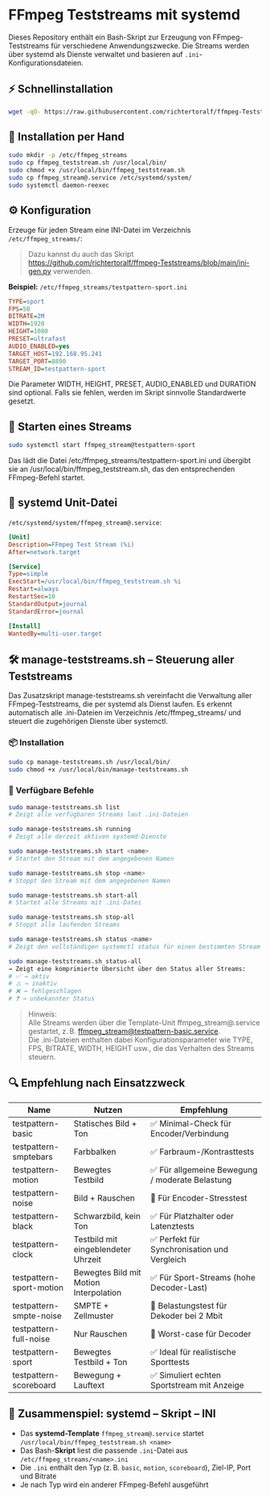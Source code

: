 # FFmpeg Teststreams mit systemd

Dieses Repository enthält ein Bash-Skript zur Erzeugung von FFmpeg-Teststreams für verschiedene Anwendungszwecke. Die Streams werden über systemd als Dienste verwaltet und basieren auf `.ini`-Konfigurationsdateien.

## ⚡ Schnellinstallation

```bash
wget -qO- https://raw.githubusercontent.com/richtertoralf/ffmpeg-Teststreams/main/install.sh | bash
```

## 🔧 Installation per Hand

```bash
sudo mkdir -p /etc/ffmpeg_streams
sudo cp ffmpeg_teststream.sh /usr/local/bin/
sudo chmod +x /usr/local/bin/ffmpeg_teststream.sh
sudo cp ffmpeg_stream@.service /etc/systemd/system/
sudo systemctl daemon-reexec
```

## ⚙️ Konfiguration

Erzeuge für jeden Stream eine INI-Datei im Verzeichnis `/etc/ffmpeg_streams/`:  
>Dazu kannst du auch das Skript https://github.com/richtertoralf/ffmpeg-Teststreams/blob/main/ini-gen.py verwenden.

**Beispiel:** `/etc/ffmpeg_streams/testpattern-sport.ini`

```ini
TYPE=sport
FPS=50
BITRATE=2M
WIDTH=1920
HEIGHT=1080
PRESET=ultrafast
AUDIO_ENABLED=yes
TARGET_HOST=192.168.95.241
TARGET_PORT=8890
STREAM_ID=testpattern-sport
```
Die Parameter WIDTH, HEIGHT, PRESET, AUDIO_ENABLED und DURATION sind optional. Falls sie fehlen, werden im Skript sinnvolle Standardwerte gesetzt.

## 🚀 Starten eines Streams

```bash
sudo systemctl start ffmpeg_stream@testpattern-sport
```

Das lädt die Datei /etc/ffmpeg_streams/testpattern-sport.ini und übergibt sie an /usr/local/bin/ffmpeg_teststream.sh, das den entsprechenden FFmpeg-Befehl startet.

## 📜 systemd Unit-Datei

`/etc/systemd/system/ffmpeg_stream@.service`:

```ini
[Unit]
Description=FFmpeg Test Stream (%i)
After=network.target

[Service]
Type=simple
ExecStart=/usr/local/bin/ffmpeg_teststream.sh %i
Restart=always
RestartSec=10
StandardOutput=journal
StandardError=journal

[Install]
WantedBy=multi-user.target
```

## 🛠 manage-teststreams.sh – Steuerung aller Teststreams
Das Zusatzskript manage-teststreams.sh vereinfacht die Verwaltung aller FFmpeg-Teststreams, die per systemd als Dienst laufen. Es erkennt automatisch alle .ini-Dateien im Verzeichnis /etc/ffmpeg_streams/ und steuert die zugehörigen Dienste über systemctl.

### 📦 Installation
```bash
sudo cp manage-teststreams.sh /usr/local/bin/
sudo chmod +x /usr/local/bin/manage-teststreams.sh

```
### 🧭 Verfügbare Befehle
```bash
sudo manage-teststreams.sh list
# Zeigt alle verfügbaren Streams laut .ini-Dateien

sudo manage-teststreams.sh running
# Zeigt alle derzeit aktiven systemd-Dienste

sudo manage-teststreams.sh start <name>
# Startet den Stream mit dem angegebenen Namen

sudo manage-teststreams.sh stop <name>
# Stoppt den Stream mit dem angegebenen Namen

sudo manage-teststreams.sh start-all
# Startet alle Streams mit .ini-Datei

sudo manage-teststreams.sh stop-all
# Stoppt alle laufenden Streams

sudo manage-teststreams.sh status <name>
# Zeigt den vollständigen systemctl status für einen bestimmten Stream

sudo manage-teststreams.sh status-all
→ Zeigt eine komprimierte Übersicht über den Status aller Streams:
# ✅ → aktiv
# ⚠️ → inaktiv
# ❌ → fehlgeschlagen
# ❓ → unbekannter Status

```

>Hinweis:  
>Alle Streams werden über die Template-Unit ffmpeg_stream@.service gestartet, z. B. ffmpeg_stream@testpattern-basic.service.  
>Die .ini-Dateien enthalten dabei Konfigurationsparameter wie TYPE, FPS, BITRATE, WIDTH, HEIGHT usw., die das Verhalten des Streams steuern.  

## 🔍 Empfehlung nach Einsatzzweck

| Name                     | Nutzen                                              | Empfehlung                                         |
|--------------------------|-----------------------------------------------------|----------------------------------------------------|
| testpattern-basic        | Statisches Bild + Ton                               | ✅ Minimal-Check für Encoder/Verbindung             |
| testpattern-smptebars    | Farbbalken                                          | ✅ Farbraum-/Kontrasttests                          |
| testpattern-motion       | Bewegtes Testbild                                   | ✅ Für allgemeine Bewegung / moderate Belastung     |
| testpattern-noise        | Bild + Rauschen                                     | 🔧 Für Encoder-Stresstest                          |
| testpattern-black        | Schwarzbild, kein Ton                               | ✅ Für Platzhalter oder Latenztests                 |
| testpattern-clock        | Testbild mit eingeblendeter Uhrzeit                 | ✅ Perfekt für Synchronisation und Vergleich        |
| testpattern-sport-motion | Bewegtes Bild mit Motion Interpolation             | ✅ Für Sport-Streams (hohe Decoder-Last)            |
| testpattern-smpte-noise  | SMPTE + Zellmuster                                  | 🔧 Belastungstest für Dekoder bei 2 Mbit            |
| testpattern-full-noise   | Nur Rauschen                                        | 🔧 Worst-case für Decoder                          |
| testpattern-sport        | Bewegtes Testbild + Ton                             | ✅ Ideal für realistische Sporttests                |
| testpattern-scoreboard   | Bewegung + Lauftext                                 | ✅ Simuliert echten Sportstream mit Anzeige         |

## 🔗 Zusammenspiel: systemd – Skript – INI

- Das **systemd-Template** `ffmpeg_stream@.service` startet `/usr/local/bin/ffmpeg_teststream.sh <name>`
- Das Bash-**Skript** liest die passende `.ini`-Datei aus `/etc/ffmpeg_streams/<name>.ini`
- Die `.ini` enthält den Typ (z. B. `basic`, `motion`, `scoreboard`), Ziel-IP, Port und Bitrate
- Je nach Typ wird ein anderer FFmpeg-Befehl ausgeführt
